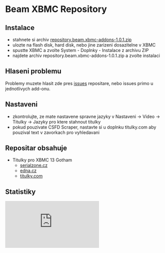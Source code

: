 Beam XBMC Repository
===========================

Instalace
---------

- stahnete si archiv [repository.beam.xbmc-addons-1.0.1.zip](http://xbmc-repo.bimovi.cz/packages/repository.beam.xbmc-addons/repository.beam.xbmc-addons-1.0.1.zip)
- ulozte na flash disk, hard disk, nebo jine zarizeni dosazitelne v XBMC
- spustte XBMC a zvolte System - Doplnky - Instalace z archivu ZIP
- najdete archiv repository.beam.xbmc-addons-1.0.1.zip a zvolte instalaci

Hlaseni problemu
----------------
Problemy muzete hlasit zde pres [issues](https://github.com/beam/repository.beam.xbmc-addons/issues) repositare, nebo issues primo u jednotlivych add-onu.

Nastaveni
---------
- zkontrolujte, ze mate nastavene spravne jazyky v Nastaveni -> Video -> Titulky -> Jazyky pro ktere stahnout titulky
- pokud pouzivate CSFD Scraper, nastavte si u doplnku titulky.com aby pouzival text v zavorkach pro vyhledavani

Repositar obsahuje
------------------

* Titulky pro XBMC 13 Gotham
  * [serialzone.cz](https://github.com/beam/service.subtitles.serialzone.cz)
  * [edna.cz](https://github.com/beam/service.subtitles.edna.cz)
  * [titulky.com](https://github.com/beam/service.subtitles.titulky.com)

Statistiky
----------

[![Graf pomeru vyuziti sluzeb](http://xbmc-repo-stats.bimovi.cz/graph_service_usage_percent.php "Pomer vyuziti doplnku")](http://xbmc-repo-stats.bimovi.cz/graph_service_usage_percent.php)
